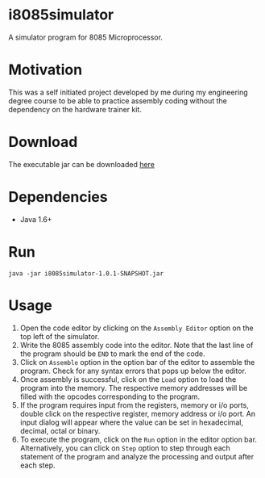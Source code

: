 # i8085simulator

A simulator program for 8085 Microprocessor. 

# Motivation

This was a self initiated project developed by me during my engineering degree course to be able to practice assembly coding without the dependency on the hardware trainer kit. 

# Download

The executable jar can be downloaded [here](https://github.com/uniquetrij/i8085simulator/blob/master/target/i8085simulator-1.0.1-SNAPSHOT.jar)

# Dependencies
- Java 1.6+

# Run

```
java -jar i8085simulator-1.0.1-SNAPSHOT.jar
```

# Usage

1. Open the code editor by clicking on the `Assembly Editor` option on the top left of the simulator.
2. Write the 8085 assembly code into the editor. Note that the last line of the program should be `END` to mark the end of the code.
3. Click on `Assemble` option in the option bar of the editor to assemble the program. Check for any syntax errors that pops up below the editor. 
4. Once assembly is successful, click on the `Load` option to load the program into the memory. The respective memory addresses will be filled with the opcodes corresponding to the program.
5. If the program requires input from the registers, memory or i/o ports, double click on the respective register, memory address or i/o port. An input dialog will appear where the value can be set in hexadecimal, decimal, octal or binary.
6. To execute the program, click on the `Run` option in the editor option bar. Alternatively, you can click on `Step` option to step through each statement of the program and analyze the processing and output after each step. 